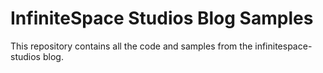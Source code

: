 InfiniteSpace Studios Blog Samples
==================================

This repository contains all the code and samples from the infinitespace-studios blog.


